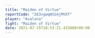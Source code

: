 ```yaml
---
title: "Maiden of Virtue"
reportCode: "263vgwqW1G4jMVXT"
player: "Avalona"
fight: "Maiden of Virtue"
date: 2021-07-15T18:53:21.415000+00:00
---
```

